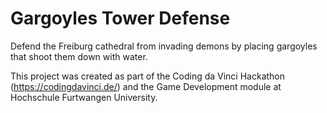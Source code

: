 # Gargoyles Tower Defense

Defend the Freiburg cathedral from invading demons by placing gargoyles that shoot them down with water.

This project was created as part of the Coding da Vinci Hackathon (https://codingdavinci.de/) and the Game Development module at Hochschule Furtwangen University.

